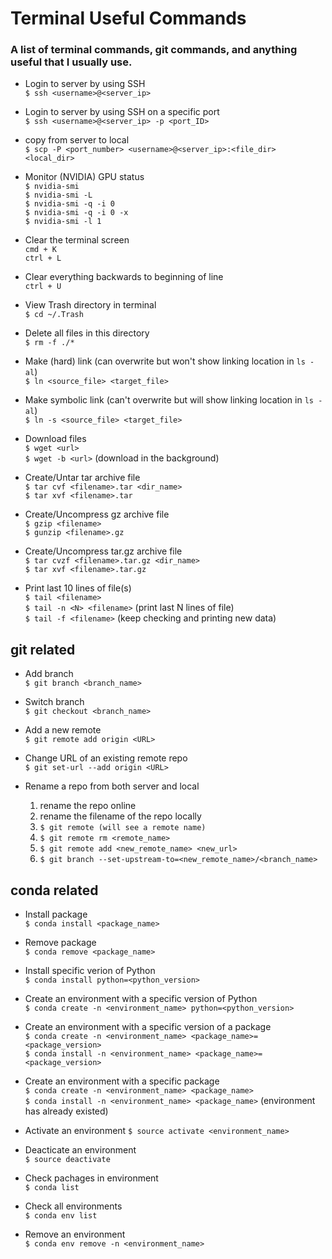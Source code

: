 # Terminal Useful Commands #
### A list of terminal commands, git commands, and anything useful that I usually use. ###

- Login to server by using SSH  
  ```$ ssh <username>@<server_ip>```

- Login to server by using SSH on a specific port  
  ```$ ssh <username>@<server_ip> -p <port_ID>```

- copy from server to local  
  ```$ scp -P <port_number> <username>@<server_ip>:<file_dir> <local_dir>```

- Monitor (NVIDIA) GPU status  
  ```$ nvidia-smi```  
  ```$ nvidia-smi -L```  
  ```$ nvidia-smi -q -i 0```  
  ```$ nvidia-smi -q -i 0 -x```  
  ```$ nvidia-smi -l 1```

- Clear the terminal screen  
  ```cmd + K```  
  ```ctrl + L```  

- Clear everything backwards to beginning of line  
  ```ctrl + U```

- View Trash directory in terminal  
  ```$ cd ~/.Trash```

- Delete all files in this directory  
  ```$ rm -f ./*```

- Make (hard) link (can overwrite but won't show linking location in ```ls -al```)  
  ```$ ln <source_file> <target_file>```

- Make symbolic link (can't overwrite but will show linking location in ```ls -al```)  
  ```$ ln -s <source_file> <target_file>```

- Download files  
  ```$ wget <url>```  
  ```$ wget -b <url>``` (download in the background)

- Create/Untar tar archive file  
  ```$ tar cvf <filename>.tar <dir_name>```  
  ```$ tar xvf <filename>.tar```

- Create/Uncompress gz archive file  
  ```$ gzip <filename>```  
  ```$ gunzip <filename>.gz```

- Create/Uncompress tar.gz archive file  
  ```$ tar cvzf <filename>.tar.gz <dir_name>```  
  ```$ tar xvf <filename>.tar.gz```

- Print last 10 lines of file(s)  
  ```$ tail <filename>```  
  ```$ tail -n <N> <filename>``` (print last N lines of file)  
  ```$ tail -f <filename>``` (keep checking and printing new data)

## git related ##

- Add branch  
  ```$ git branch <branch_name>```

- Switch branch  
  ```$ git checkout <branch_name>```

- Add a new remote  
  ```$ git remote add origin <URL>```

- Change URL of an existing remote repo  
  ```$ git set-url --add origin <URL>```

- Rename a repo from both server and local  
  1. rename the repo online  
  2. rename the filename of the repo locally  
  3. ```$ git remote (will see a remote name)```  
  4. ```$ git remote rm <remote_name>```  
  5. ```$ git remote add <new_remote_name> <new_url>```  
  6. ```$ git branch --set-upstream-to=<new_remote_name>/<branch_name>``` 

## conda related ##

- Install package  
  ```$ conda install <package_name>```

- Remove package  
  ```$ conda remove <package_name>```

- Install specific verion of Python  
  ```$ conda install python=<python_version>```

- Create an environment with a specific version of Python  
  ```$ conda create -n <environment_name> python=<python_version>```

- Create an environment with a specific version of a package  
  ```$ conda create -n <environment_name> <package_name>=<package_version>```  
  ```$ conda install -n <environment_name> <package_name>=<package_version>```
  
- Create an environment with a specific package  
  ```$ conda create -n <environment_name> <package_name>```  
  ```$ conda install -n <environment_name> <package_name>``` (environment has already existed)
  
- Activate an environment 
  ```$ source activate <environment_name>```

- Deacticate an environment  
  ```$ source deactivate```

- Check pachages in environment  
  ```$ conda list```

- Check all environments  
  ```$ conda env list```

- Remove an environment  
  ```$ conda env remove -n <environment_name>```
